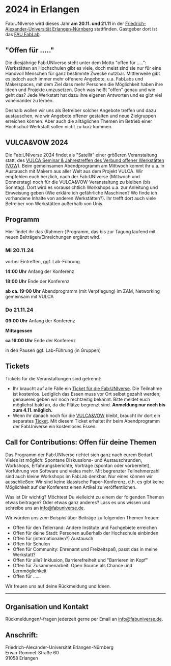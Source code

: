 # 2024 in Erlangen

Fab:UNIverse wird dieses Jahr **am 20.11. und 21.11** in der [Friedrich-Alexander-Universität Erlangen-Nürnberg](https://www.fau.de/) stattfinden. Gastgeber dort ist das [FAU FabLab](https://fablab.fau.de/).


## "Offen für ....."
Die diesjährige Fab:UNIverse steht unter dem Motto "offen für .....":
Werkstätten an Hochschulen gibt es viele, doch meist sind sie nur für eine Handvoll Menschen für ganz bestimmte Zwecke nutzbar. Mittlerweile gibt es jedoch auch immer mehr offenere Angebote, u.a. FabLabs und Makerspaces, mit dem Ziel dass mehr Personen die Möglichkeit haben ihre Ideen und Projekte umzusetzen. Doch was heißt "offen" genau und wie geht das? Jede Werkstatt hat dazu ihre eigenen Antworten und es gibt viel voneinander zu lernen.

Deshalb wollen wir uns als Betreiber solcher Angebote treffen und dazu austauschen, wie wir Angebote offener gestalten und neue Zielgruppen erreichen können. Aber auch die alltäglichen Themen im Betrieb einer Hochschul-Werkstatt sollen nicht zu kurz kommen.


## VULCA&VOW 2024
Die Fab:UNIverse 2024 findet als "Satellit" einer größeren Veranstaltung statt, des [VULCA Seminar & Jahrestreffen des Verbund offener Werkstätten (VOW)](https://www.zam.haus/projekt/vulca-vow-2024/). Beim gemeinsamen Abendprogramm am Mittwoch kommt ihr u.a. in Austausch mit Makern aus aller Welt aus dem Projekt VULCA. Wir empfehlen euch herzlich, nach der Fab:UNIverse (Mittwoch und Donnerstag) noch für die VULCA&VOW-Veranstaltung zu bleiben (bis Sonntag). Dort wird es voraussichtlich Workshops u.a. zur Anleitung und Einweisung geben (Wie erkläre ich gefährliche Maschinen? Wo finde ich vorhandene Inhalte von anderen Werkstätten?). Ihr trefft dort auch viele Betreiber von Werkstätten außerhalb von Unis.



## Programm

Hier findet ihr das (Rahmen-)Programm, das bis zur Tagung laufend mit neuen Beiträgen/Einreichungen ergänzt wird.

### Mi 20.11.24

vorher Eintreffen, ggf. Lab-Führung

**14:00 Uhr** Anfang der Konferenz

**18:00 Uhr** Ende der Konferenz

**ab ca. 19:00 Uhr** Abendprogramm (mit Verpflegung) im ZAM, Networking gemeinsam mit VULCA 


### Do 21.11.24

**09:00 Uhr** Anfang der Konferenz

**Mittagessen**

**ca 16:00 Uhr** Ende der Konferenz

in den Pausen ggf. Lab-Führung (in Gruppen)


## Tickets
Tickets für die Veranstaltungen sind getrennt:

- Ihr braucht auf alle Fälle ein [Ticket für die Fab:UNIverse](https://pretix.eu/fabuniverse/fabuniverse2024/). Die Teilnahme ist kostenlos. Lediglich das Essen muss vor Ort selbst gezahlt werden; genaueres geben wir noch rechtzeitig bekannt. Bitte meldet euch möglichst bald an, da die Plätze begrenzt sind. **Anmeldung nur noch bis zum 4.11. möglich.**
- Wenn ihr danach noch für die [VULCA&VOW](https://www.zam.haus/projekt/vulca-vow-2024/) bleibt, braucht ihr dort ein separates [Ticket](https://ticketing.zam.haus/ZAM/VULCAVOW24/). Mit diesem Ticket erhaltet ihr beim Abendprogramm der FabUniverse ein kostenloses Essen.


## Call for Contributions: Offen für deine Themen
Das Programm der Fab:UNIverse richtet sich ganz nach eurem Bedarf. Vieles ist möglich: Spontane Diskussions- und Austauschrunden, Workshops, Erfahrungsberichte, Vorträge (spontan oder vorbereitet), Vorführung von Software und vieles mehr. Mit begrenzter Teilnehmerzahl sind auch kleine Workshops im FabLab denkbar. Nur eines können wir ausschließen: Wir sind keine klassische Paper-Konferenz, d.h. es gibt keine Möglichkeit auf der Konferenz einen Artikel zu veröffentlichen. 

Was ist Dir wichtig? Möchtest Du vielleicht zu einem der folgenden Themen etwas beitragen? Oder etwas ganz anderes? Lass es uns wissen und schreibe uns an [info@fabuniverse.de](mailto:info@fabuniverse.de).

Wir würden uns *zum Beispiel* über Beiträge zu folgenden Themen freuen:

- Offen für den Tellerrand: Andere Institute und Fachgebiete erreichen
- Offen für deine Stadt: Personen außerhalb der Hochschule einbinden 
- Offen für (internationalen?) Austausch 
- Offen für Schulen
- Offen für Community: Ehrenamt und Freizeitspaß, passt das in meine Werkstatt? 
- Offen für alle? Inklusion, Barrierefreiheit und "Barrieren im Kopf"
- Offen für Zusammenarbeit: Open Source als Chance und Lernmöglichkeit
- Offen für ......

Wir freuen uns auf deine Rückmeldung und Ideen.


---

## Organisation und Kontakt

Rückmeldungen/-fragen jederzeit gerne per Email an [info@fabuniverse.de](mailto:info@fabuniverse.de).


## Anschrift:

Friedrich-Alexander-Universität Erlangen-Nürnberg  
Erwin-Rommel-Straße 60  
91058 Erlangen  



